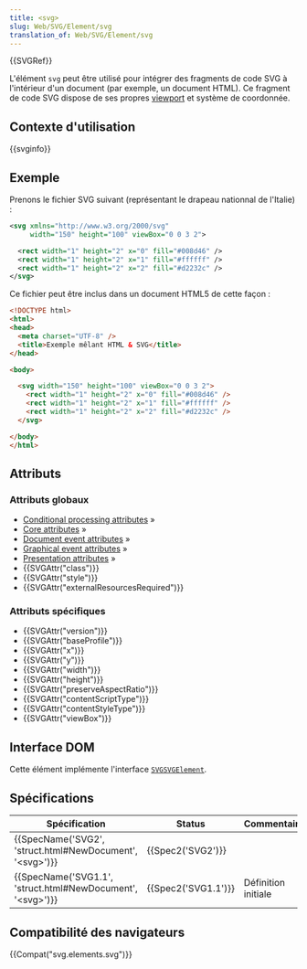 ```yaml
---
title: <svg>
slug: Web/SVG/Element/svg
translation_of: Web/SVG/Element/svg
---
```

{{SVGRef}}

L'élément `svg` peut être utilisé pour intégrer des fragments de code SVG à l'intérieur d'un document (par exemple, un document HTML). Ce fragment de code SVG dispose de ses propres [viewport](/fr/docs/) et système de coordonnée.

## Contexte d'utilisation

{{svginfo}}

## Exemple

Prenons le fichier SVG suivant (représentant le drapeau nationnal de l'Italie) :

```xml
<svg xmlns="http://www.w3.org/2000/svg"
     width="150" height="100" viewBox="0 0 3 2">

  <rect width="1" height="2" x="0" fill="#008d46" />
  <rect width="1" height="2" x="1" fill="#ffffff" />
  <rect width="1" height="2" x="2" fill="#d2232c" />
</svg>
```

Ce fichier peut être inclus dans un document HTML5 de cette façon :

```html
<!DOCTYPE html>
<html>
<head>
  <meta charset="UTF-8" />
  <title>Exemple mêlant HTML & SVG</title>
</head>

<body>

  <svg width="150" height="100" viewBox="0 0 3 2">
    <rect width="1" height="2" x="0" fill="#008d46" />
    <rect width="1" height="2" x="1" fill="#ffffff" />
    <rect width="1" height="2" x="2" fill="#d2232c" />
  </svg>

</body>
</html>
```

## Attributs

### Attributs globaux

- [Conditional processing attributes](/fr/docs/Web/SVG/Attribute#ConditionalProccessing) »
- [Core attributes](/fr/docs/Web/SVG/Attribute#Core) »
- [Document event attributes](/fr/docs/Web/SVG/Attribute#DocumentEvent) »
- [Graphical event attributes](/fr/docs/Web/SVG/Attribute#GraphicalEvent) »
- [Presentation attributes](/fr/docs/Web/SVG/Attribute#Presentation) »
- {{SVGAttr("class")}}
- {{SVGAttr("style")}}
- {{SVGAttr("externalResourcesRequired")}}

### Attributs spécifiques

- {{SVGAttr("version")}}
- {{SVGAttr("baseProfile")}}
- {{SVGAttr("x")}}
- {{SVGAttr("y")}}
- {{SVGAttr("width")}}
- {{SVGAttr("height")}}
- {{SVGAttr("preserveAspectRatio")}}
- {{SVGAttr("contentScriptType")}}
- {{SVGAttr("contentStyleType")}}
- {{SVGAttr("viewBox")}}

## Interface DOM

Cette élément implémente l'interface [`SVGSVGElement`](/fr/docs/Web/API/SVGSVGElement).

## Spécifications

| Spécification                                                                        | Status                   | Commentaires        |
| ------------------------------------------------------------------------------------ | ------------------------ | ------------------- |
| {{SpecName('SVG2', 'struct.html#NewDocument', '&lt;svg&gt;')}} | {{Spec2('SVG2')}} |                     |
| {{SpecName('SVG1.1', 'struct.html#NewDocument', '&lt;svg&gt;')}} | {{Spec2('SVG1.1')}} | Définition initiale |

## Compatibilité des navigateurs

{{Compat("svg.elements.svg")}}
